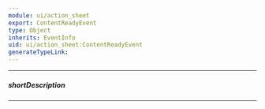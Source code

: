 ```yaml
---
module: ui/action_sheet
export: ContentReadyEvent
type: Object
inherits: EventInfo
uid: ui/action_sheet:ContentReadyEvent
generateTypeLink: 
---
```

---
##### shortDescription
<!-- Description goes here -->

---
<!-- Description goes here -->